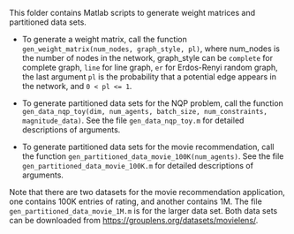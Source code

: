 This folder contains Matlab scripts to generate weight matrices and partitioned data sets.

* To generate a weight matrix, call the function `gen_weight_matrix(num_nodes, graph_style, pl)`, where num_nodes is the number of nodes in the network, graph_style can be `complete` for complete graph, `line` for line graph, `er` for Erdos-Renyi random graph, the last argument `pl` is the probability that a potential edge appears in the network, and `0 < pl <= 1`.

* To generate partitioned data sets for the NQP problem, call the function `gen_data_nqp_toy(dim, num_agents, batch_size, num_constraints, magnitude_data)`. See the file `gen_data_nqp_toy.m` for detailed descriptions of arguments.

* To generate partitioned data sets for the movie recommendation, call the function `gen_partitioned_data_movie_100K(num_agents)`. See the file `gen_partitioned_data_movie_100K.m` for detailed descriptions of arguments.

Note that there are two datasets for the movie recommendation application, one contains 100K entries of rating, and another contains 1M. The file `gen_partitioned_data_movie_1M.m` is for the larger data set. Both data sets can be downloaded from https://grouplens.org/datasets/movielens/.
